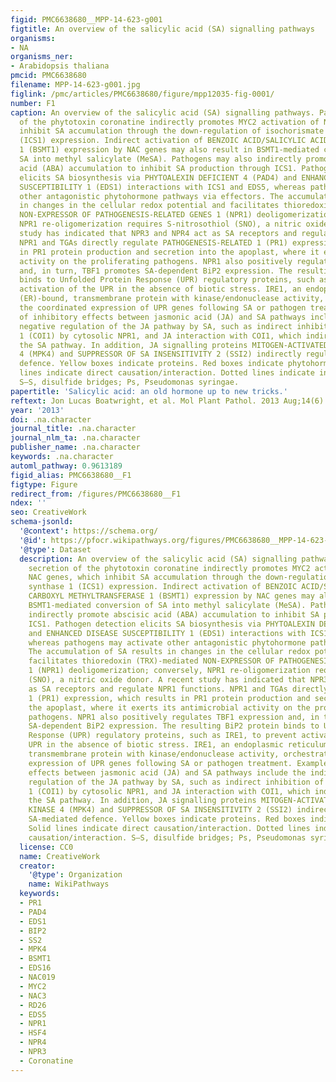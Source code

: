 ```yaml
---
figid: PMC6638680__MPP-14-623-g001
figtitle: An overview of the salicylic acid (SA) signalling pathways
organisms:
- NA
organisms_ner:
- Arabidopsis thaliana
pmcid: PMC6638680
filename: MPP-14-623-g001.jpg
figlink: /pmc/articles/PMC6638680/figure/mpp12035-fig-0001/
number: F1
caption: An overview of the salicylic acid (SA) signalling pathways. Pathogen secretion
  of the phytotoxin coronatine indirectly promotes MYC2 activation of NAC genes, which
  inhibit SA accumulation through the down‐regulation of isochorismate synthase 1
  (ICS1) expression. Indirect activation of BENZOIC ACID/SALICYLIC ACID CARBOXYL METHYLTRANSFERASE
  1 (BSMT1) expression by NAC genes may also result in BSMT1‐mediated conversion of
  SA into methyl salicylate (MeSA). Pathogens may also indirectly promote abscisic
  acid (ABA) accumulation to inhibit SA production through ICS1. Pathogen detection
  elicits SA biosynthesis via PHYTOALEXIN DEFICIENT 4 (PAD4) and ENHANCED DISEASE
  SUSCEPTIBILITY 1 (EDS1) interactions with ICS1 and EDS5, whereas pathogens may activate
  other antagonistic phytohormone pathways via effectors. The accumulation of SA results
  in changes in the cellular redox potential and facilitates thioredoxin (TRX)‐mediated
  NON‐EXPRESSOR OF PATHOGENESIS‐RELATED GENES 1 (NPR1) deoligomerization; conversely,
  NPR1 re‐oligomerization requires S‐nitrosothiol (SNO), a nitric oxide donor. A recent
  study has indicated that NPR3 and NPR4 act as SA receptors and regulate NPR1 functions.
  NPR1 and TGAs directly regulate PATHOGENESIS‐RELATED 1 (PR1) expression, which results
  in PR1 protein production and secretion into the apoplast, where it exerts its antimicrobial
  activity on the proliferating pathogens. NPR1 also positively regulates TBF1 expression
  and, in turn, TBF1 promotes SA‐dependent BiP2 expression. The resulting BiP2 protein
  binds to Unfolded Protein Response (UPR) regulatory proteins, such as IRE1, to prevent
  activation of the UPR in the absence of biotic stress. IRE1, an endoplasmic reticulum
  (ER)‐bound, transmembrane protein with kinase/endonuclease activity, orchestrates
  the coordinated expression of UPR genes following SA or pathogen treatment. Examples
  of inhibitory effects between jasmonic acid (JA) and SA pathways include the indirect
  negative regulation of the JA pathway by SA, such as indirect inhibition of CORONATINE‐INSENSITIVE
  1 (COI1) by cytosolic NPR1, and JA interaction with COI1, which indirectly inhibits
  the SA pathway. In addition, JA signalling proteins MITOGEN‐ACTIVATED PROTEIN KINASE
  4 (MPK4) and SUPPRESSOR OF SA INSENSITIVITY 2 (SSI2) indirectly regulate SA‐mediated
  defence. Yellow boxes indicate proteins. Red boxes indicate phytohormones. Solid
  lines indicate direct causation/interaction. Dotted lines indicate indirect causation/interaction.
  S–S, disulfide bridges; Ps, Pseudomonas syringae.
papertitle: 'Salicylic acid: an old hormone up to new tricks.'
reftext: Jon Lucas Boatwright, et al. Mol Plant Pathol. 2013 Aug;14(6):623-634.
year: '2013'
doi: .na.character
journal_title: .na.character
journal_nlm_ta: .na.character
publisher_name: .na.character
keywords: .na.character
automl_pathway: 0.9613189
figid_alias: PMC6638680__F1
figtype: Figure
redirect_from: /figures/PMC6638680__F1
ndex: ''
seo: CreativeWork
schema-jsonld:
  '@context': https://schema.org/
  '@id': https://pfocr.wikipathways.org/figures/PMC6638680__MPP-14-623-g001.html
  '@type': Dataset
  description: An overview of the salicylic acid (SA) signalling pathways. Pathogen
    secretion of the phytotoxin coronatine indirectly promotes MYC2 activation of
    NAC genes, which inhibit SA accumulation through the down‐regulation of isochorismate
    synthase 1 (ICS1) expression. Indirect activation of BENZOIC ACID/SALICYLIC ACID
    CARBOXYL METHYLTRANSFERASE 1 (BSMT1) expression by NAC genes may also result in
    BSMT1‐mediated conversion of SA into methyl salicylate (MeSA). Pathogens may also
    indirectly promote abscisic acid (ABA) accumulation to inhibit SA production through
    ICS1. Pathogen detection elicits SA biosynthesis via PHYTOALEXIN DEFICIENT 4 (PAD4)
    and ENHANCED DISEASE SUSCEPTIBILITY 1 (EDS1) interactions with ICS1 and EDS5,
    whereas pathogens may activate other antagonistic phytohormone pathways via effectors.
    The accumulation of SA results in changes in the cellular redox potential and
    facilitates thioredoxin (TRX)‐mediated NON‐EXPRESSOR OF PATHOGENESIS‐RELATED GENES
    1 (NPR1) deoligomerization; conversely, NPR1 re‐oligomerization requires S‐nitrosothiol
    (SNO), a nitric oxide donor. A recent study has indicated that NPR3 and NPR4 act
    as SA receptors and regulate NPR1 functions. NPR1 and TGAs directly regulate PATHOGENESIS‐RELATED
    1 (PR1) expression, which results in PR1 protein production and secretion into
    the apoplast, where it exerts its antimicrobial activity on the proliferating
    pathogens. NPR1 also positively regulates TBF1 expression and, in turn, TBF1 promotes
    SA‐dependent BiP2 expression. The resulting BiP2 protein binds to Unfolded Protein
    Response (UPR) regulatory proteins, such as IRE1, to prevent activation of the
    UPR in the absence of biotic stress. IRE1, an endoplasmic reticulum (ER)‐bound,
    transmembrane protein with kinase/endonuclease activity, orchestrates the coordinated
    expression of UPR genes following SA or pathogen treatment. Examples of inhibitory
    effects between jasmonic acid (JA) and SA pathways include the indirect negative
    regulation of the JA pathway by SA, such as indirect inhibition of CORONATINE‐INSENSITIVE
    1 (COI1) by cytosolic NPR1, and JA interaction with COI1, which indirectly inhibits
    the SA pathway. In addition, JA signalling proteins MITOGEN‐ACTIVATED PROTEIN
    KINASE 4 (MPK4) and SUPPRESSOR OF SA INSENSITIVITY 2 (SSI2) indirectly regulate
    SA‐mediated defence. Yellow boxes indicate proteins. Red boxes indicate phytohormones.
    Solid lines indicate direct causation/interaction. Dotted lines indicate indirect
    causation/interaction. S–S, disulfide bridges; Ps, Pseudomonas syringae.
  license: CC0
  name: CreativeWork
  creator:
    '@type': Organization
    name: WikiPathways
  keywords:
  - PR1
  - PAD4
  - EDS1
  - BIP2
  - SS2
  - MPK4
  - BSMT1
  - EDS16
  - NAC019
  - MYC2
  - NAC3
  - RD26
  - EDS5
  - NPR1
  - HSF4
  - NPR4
  - NPR3
  - Coronatine
---
```

